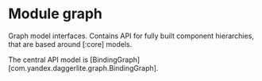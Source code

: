# Module graph

Graph model interfaces. Contains API for fully built component hierarchies, 
 that are based around [:core] models.

The central API model is [BindingGraph][com.yandex.daggerlite.graph.BindingGraph].